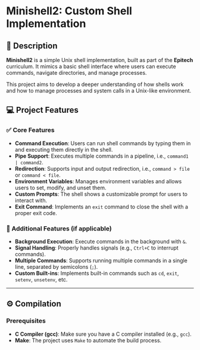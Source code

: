 # Minishell2: Custom Shell Implementation

## 📜 Description

**Minishell2** is a simple Unix shell implementation, built as part of the **Epitech** curriculum. It mimics a basic shell interface where users can execute commands, navigate directories, and manage processes.

This project aims to develop a deeper understanding of how shells work and how to manage processes and system calls in a Unix-like environment.

## 💻 Project Features

### ✅ Core Features

- **Command Execution**: Users can run shell commands by typing them in and executing them directly in the shell.
- **Pipe Support**: Executes multiple commands in a pipeline, i.e., `command1 | command2`.
- **Redirection**: Supports input and output redirection, i.e., `command > file` or `command < file`.
- **Environment Variables**: Manages environment variables and allows users to set, modify, and unset them.
- **Custom Prompts**: The shell shows a customizable prompt for users to interact with.
- **Exit Command**: Implements an `exit` command to close the shell with a proper exit code.

### 🔧 Additional Features (if applicable)

- **Background Execution**: Execute commands in the background with `&`.
- **Signal Handling**: Properly handles signals (e.g., `Ctrl+C` to interrupt commands).
- **Multiple Commands**: Supports running multiple commands in a single line, separated by semicolons (`;`).
- **Custom Built-ins**: Implements built-in commands such as `cd`, `exit`, `setenv`, `unsetenv`, etc.

---

## ⚙️ Compilation

### Prerequisites

- **C Compiler (gcc)**: Make sure you have a C compiler installed (e.g., `gcc`).
- **Make**: The project uses `Make` to automate the build process.

